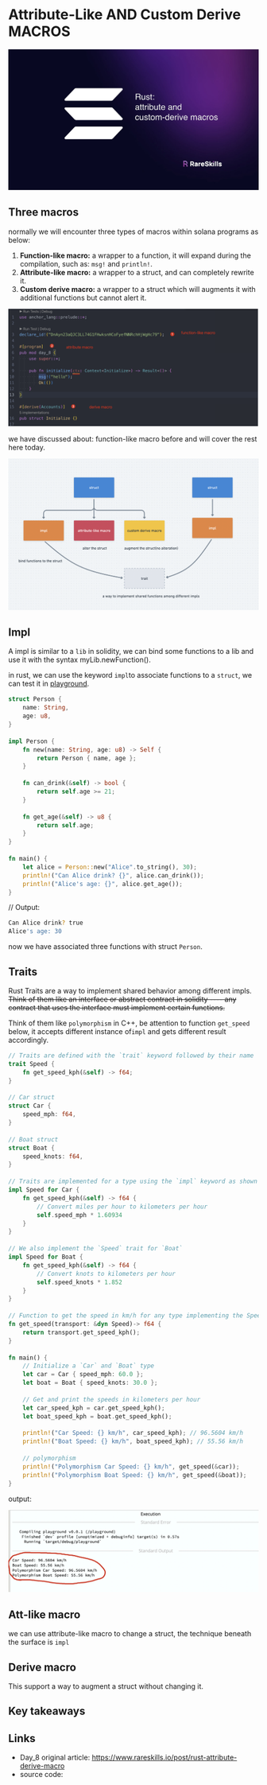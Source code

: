 # Attribute-Like AND Custom Derive MACROS

![Rust attribute and custom-derive macros](./assets/935a00_a473f79694fc407290ce620204641d3c~mv2.jpg)

## Three macros

normally we will encounter three types of macros within solana programs as below:

1. **Function-like macro:** a wrapper to a function, it will expand during the compilation, such as: `msg!` and `println!`.
2. **Attribute-like macro:** a wrapper to a struct, and can completely rewrite it.
3. **Custom derive macro:** a wrapper to a struct which will augments it with additional functions but cannot alert it.

![image-20240730055600161](./assets/image-20240730055600161.png)

we have discussed about: function-like macro before and will cover the rest here today.

![image-20240730062853034](./assets/image-20240730062853034.png)

## Impl

A impl is similar to a `lib` in solidity, we can bind some functions to a lib and use it with the syntax myLib.newFunction().

in rust, we can use the keyword `impl`to associate functions to a `struct`, we can test it in [playground](https://play.rust-lang.org/?version=stable&mode=debug&edition=2021).

```rust
struct Person {
    name: String,
    age: u8,
}

impl Person {
    fn new(name: String, age: u8) -> Self {
        return Person { name, age };
    }

    fn can_drink(&self) -> bool {
        return self.age >= 21;
    }

    fn get_age(&self) -> u8 {
        return self.age;
    }
}

fn main() {
    let alice = Person::new("Alice".to_string(), 30);
    println!("Can Alice drink? {}", alice.can_drink());
    println!("Alice's age: {}", alice.get_age());
}
```

// Output:

```sh
Can Alice drink? true
Alice's age: 30
```

now we have associated three functions with struct `Person`.

## Traits

Rust Traits are a way to implement shared behavior among different impls. ~~Think of them like an interface or abstract contract in solidity ---- any contract that uses the interface must implement certain functions.~~

Think of them like `polymorphism` in C++, be attention to function `get_speed` below, it accepts different instance of`impl` and gets different result accordingly.

```rust
// Traits are defined with the `trait` keyword followed by their name
trait Speed {
    fn get_speed_kph(&self) -> f64;
}

// Car struct
struct Car {
    speed_mph: f64,
}

// Boat struct
struct Boat {
    speed_knots: f64,
}

// Traits are implemented for a type using the `impl` keyword as shown below
impl Speed for Car {
    fn get_speed_kph(&self) -> f64 {
        // Convert miles per hour to kilometers per hour
        self.speed_mph * 1.60934
    }
}

// We also implement the `Speed` trait for `Boat`
impl Speed for Boat {
    fn get_speed_kph(&self) -> f64 {
        // Convert knots to kilometers per hour
        self.speed_knots * 1.852
    }
}

// Function to get the speed in km/h for any type implementing the Speed trait
fn get_speed(transport: &dyn Speed)-> f64 {
    return transport.get_speed_kph();
}

fn main() {
    // Initialize a `Car` and `Boat` type
    let car = Car { speed_mph: 60.0 };
    let boat = Boat { speed_knots: 30.0 };

    // Get and print the speeds in kilometers per hour
    let car_speed_kph = car.get_speed_kph();
    let boat_speed_kph = boat.get_speed_kph();

    println!("Car Speed: {} km/h", car_speed_kph); // 96.5604 km/h
    println!("Boat Speed: {} km/h", boat_speed_kph); // 55.56 km/h

    // polymorphism
    println!("Polymorphism Car Speed: {} km/h", get_speed(&car));
    println!("Polymorphism Boat Speed: {} km/h", get_speed(&boat));
}
```

output:

![image-20240730084008422](./assets/image-20240730084008422.png)



## Att-like macro

we can use attribute-like macro to change a struct, the technique beneath the surface is `impl`

## Derive macro

This support a way to augment a struct without changing it.



## Key takeaways



## Links

- Day_8 original article: https://www.rareskills.io/post/rust-attribute-derive-macro
- source code: